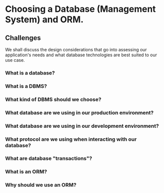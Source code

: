 # Choosing a Database (Management System) and ORM.
## Challenges
We shall discuss the design considerations that go into assessing our application's needs and what database technologies are best suited to our use case.

### What is a database?

### What is a DBMS?

### What kind of DBMS should we choose?

### What database are we using in our production environment?

### What database are we using in our development environment?

### What protocol are we using when interacting with our database?

### What are database "transactions"?

### What is an ORM?

### Why should we use an ORM?
